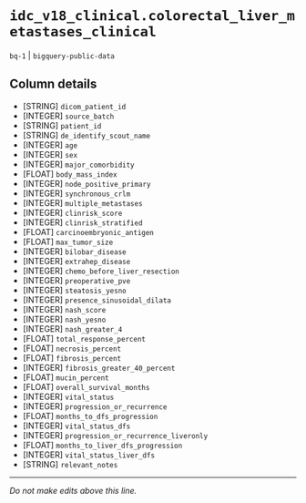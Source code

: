 # `idc_v18_clinical.colorectal_liver_metastases_clinical`
`bq-1` | `bigquery-public-data`

## Column details
* [STRING]    `dicom_patient_id`
* [INTEGER]   `source_batch`
* [STRING]    `patient_id`
* [STRING]    `de_identify_scout_name`
* [INTEGER]   `age`
* [INTEGER]   `sex`
* [INTEGER]   `major_comorbidity`
* [FLOAT]     `body_mass_index`
* [INTEGER]   `node_positive_primary`
* [INTEGER]   `synchronous_crlm`
* [INTEGER]   `multiple_metastases`
* [INTEGER]   `clinrisk_score`
* [INTEGER]   `clinrisk_stratified`
* [FLOAT]     `carcinoembryonic_antigen`
* [FLOAT]     `max_tumor_size`
* [INTEGER]   `bilobar_disease`
* [INTEGER]   `extrahep_disease`
* [INTEGER]   `chemo_before_liver_resection`
* [INTEGER]   `preoperative_pve`
* [INTEGER]   `steatosis_yesno`
* [INTEGER]   `presence_sinusoidal_dilata`
* [INTEGER]   `nash_score`
* [INTEGER]   `nash_yesno`
* [INTEGER]   `nash_greater_4`
* [FLOAT]     `total_response_percent`
* [FLOAT]     `necrosis_percent`
* [FLOAT]     `fibrosis_percent`
* [INTEGER]   `fibrosis_greater_40_percent`
* [FLOAT]     `mucin_percent`
* [FLOAT]     `overall_survival_months`
* [INTEGER]   `vital_status`
* [INTEGER]   `progression_or_recurrence`
* [FLOAT]     `months_to_dfs_progression`
* [INTEGER]   `vital_status_dfs`
* [INTEGER]   `progression_or_recurrence_liveronly`
* [FLOAT]     `months_to_liver_dfs_progression`
* [INTEGER]   `vital_status_liver_dfs`
* [STRING]    `relevant_notes`

-------------------------------------------------------------------------------
*Do not make edits above this line.*
